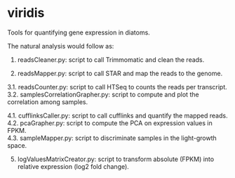 # viridis
Tools for quantifying gene expression in diatoms.  
    
The natural analysis would follow as:   

1. readsCleaner.py: script to call Trimmomatic and clean the reads.

2. readsMapper.py: script to call STAR and map the reads to the genome.

3.1. readsCounter.py: script to call HTSeq to counts the reads per transcript.  
3.2. samplesCorrelationGrapher.py: script to compute and plot the correlation among samples.  

4.1. cufflinksCaller.py: script to call cufflinks and quantify the mapped reads.  
4.2. pcaGrapher.py: script to compute the PCA on expression values in FPKM.  
4.3. sampleMapper.py: script to discriminate samples in the light-growth space.  

5. logValuesMatrixCreator.py: script to transform absolute (FPKM) into relative expression (log2 fold change). 

